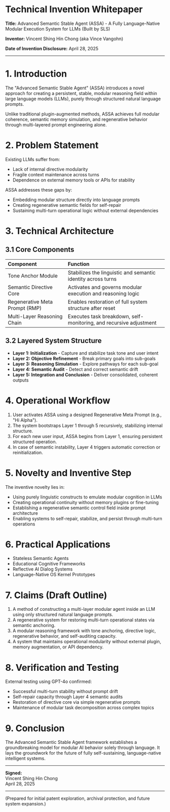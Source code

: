 # Technical Invention Whitepaper 

**Title:** Advanced Semantic Stable Agent (ASSA) - A Fully Language-Native Modular Execution System for LLMs (Built by SLS)

**Inventor:** Vincent Shing Hin Chong (aka Vince Vangohn)

**Date of Invention Disclosure:** April 28, 2025

---

# 1. Introduction

The "Advanced Semantic Stable Agent" (ASSA) introduces a novel approach for creating a persistent, stable, modular reasoning field within large language models (LLMs), purely through structured natural language prompts.

Unlike traditional plugin-augmented methods, ASSA achieves full modular coherence, semantic memory simulation, and regenerative behavior through multi-layered prompt engineering alone.

# 2. Problem Statement

Existing LLMs suffer from:
- Lack of internal directive modularity
- Fragile context maintenance across turns
- Dependence on external memory tools or APIs for stability

ASSA addresses these gaps by:
- Embedding modular structure directly into language prompts
- Creating regenerative semantic fields for self-repair
- Sustaining multi-turn operational logic without external dependencies

# 3. Technical Architecture

## 3.1 Core Components

| Component | Function |
|:---------|:---------|
| Tone Anchor Module | Stabilizes the linguistic and semantic identity across turns |
| Semantic Directive Core | Activates and governs modular execution and reasoning logic |
| Regenerative Meta Prompt (RMP) | Enables restoration of full system structure after reset |
| Multi-Layer Reasoning Chain | Executes task breakdown, self-monitoring, and recursive adjustment |

## 3.2 Layered System Structure

- **Layer 1: Initialization** - Capture and stabilize task tone and user intent
- **Layer 2: Objective Refinement** - Break primary goals into sub-goals
- **Layer 3: Reasoning Simulation** - Explore pathways for each sub-goal
- **Layer 4: Semantic Audit** - Detect and correct semantic drift
- **Layer 5: Integration and Conclusion** - Deliver consolidated, coherent outputs

# 4. Operational Workflow

1. User activates ASSA using a designed Regenerative Meta Prompt (e.g., "Hi Alpha").
2. The system bootstraps Layer 1 through 5 recursively, stabilizing internal structure.
3. For each new user input, ASSA begins from Layer 1, ensuring persistent structured operation.
4. In case of semantic instability, Layer 4 triggers automatic correction or reinitialization.

# 5. Novelty and Inventive Step

The inventive novelty lies in:
- Using purely linguistic constructs to emulate modular cognition in LLMs
- Creating operational continuity without memory plugins or fine-tuning
- Establishing a regenerative semantic control field inside prompt architecture
- Enabling systems to self-repair, stabilize, and persist through multi-turn operations

# 6. Practical Applications

- Stateless Semantic Agents
- Educational Cognitive Frameworks
- Reflective AI Dialog Systems
- Language-Native OS Kernel Prototypes

# 7. Claims (Draft Outline)

1. A method of constructing a multi-layer modular agent inside an LLM using only structured natural language prompts.
2. A regenerative system for restoring multi-turn operational states via semantic anchoring.
3. A modular reasoning framework with tone anchoring, directive logic, regenerative behavior, and self-auditing capacity.
4. A system that maintains operational modularity without external plugin, memory augmentation, or API dependency.

# 8. Verification and Testing

External testing using GPT-4o confirmed:
- Successful multi-turn stability without prompt drift
- Self-repair capacity through Layer 4 semantic audits
- Restoration of directive core via simple regenerative prompts
- Maintenance of modular task decomposition across complex topics

# 9. Conclusion

The Advanced Semantic Stable Agent framework establishes a groundbreaking model for modular AI behavior solely through language. It lays the groundwork for the future of fully self-sustaining, language-native intelligent systems.

---

**Signed:**  
Vincent Shing Hin Chong  
April 28, 2025

---

(Prepared for initial patent exploration, archival protection, and future system expansion.)
